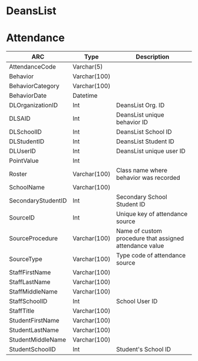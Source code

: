# DeansList

# Attendance

| ARC            | Type    | Description                                     |
|--------------------|--------------|---------------------------------------------------------|
| AttendanceCode     | Varchar(5)   |                                                         |
| Behavior           | Varchar(100) |                                                         |
| BehaviorCategory   | Varchar(100) |                                                         |
| BehaviorDate       | Datetime     |                                                         |
| DLOrganizationID   | Int          | DeansList Org. ID                                       |
| DLSAID             | Int          | DeansList unique behavior ID                            |
| DLSchoolID         | Int          | DeansList School ID                                     |
| DLStudentID        | Int          | DeansList Student ID                                    |
| DLUserID           | Int          | DeansList unique user ID                                |
| PointValue         | Int          |                                                         |
| Roster             | Varchar(100) | Class name where behavior was recorded                  |
| SchoolName         | Varchar(100) |                                                         |
| SecondaryStudentID | Int          | Secondary School Student ID                             |
| SourceID           | Int          | Unique key of attendance source                         |
| SourceProcedure    | Varchar(100) | Name of custom procedure that assigned attendance value |
| SourceType         | Varchar(100) | Type code of attendance source                          |
| StaffFirstName     | Varchar(100) |                                                         |
| StaffLastName      | Varchar(100) |                                                         |
| StaffMiddleName    | Varchar(100) |                                                         |
| StaffSchoolID      | Int          | School User ID                                          |
| StaffTitle         | Varchar(100) |                                                         |
| StudentFirstName   | Varchar(100) |                                                         |
| StudentLastName    | Varchar(100) |                                                         |
| StudentMiddleName  | Varchar(100) |                                                         |
| StudentSchoolID    | Int          | Student's School ID                                     |
